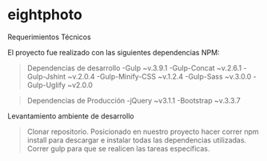 # eightphoto

Requerimientos Técnicos

El proyecto fue realizado con las siguientes dependencias NPM:

>Dependencias de desarrollo
	-Gulp ~v.3.9.1
	-Gulp-Concat ~v.2.6.1
	-Gulp-Jshint ~v.2.0.4
	-Gulp-Minify-CSS ~v.1.2.4
	-Gulp-Sass ~v.3.0.0
	-Gulp-Uglify ~v2.0.0

>Dependencias de Producción
	-jQuery ~v3.1.1
	-Bootstrap ~v.3.3.7

Levantamiento ambiente de desarrollo
>Clonar repositorio.
>Posicionado en nuestro proyecto hacer correr npm install para descargar e instalar todas las dependencias utilizadas.
>Correr gulp para que se realicen las tareas especificas. 
